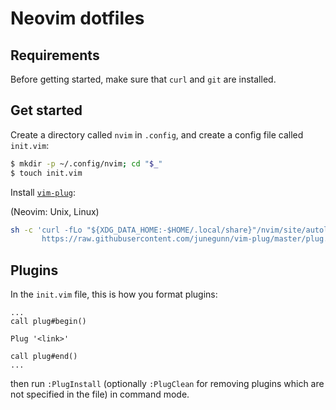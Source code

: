 # Neovim dotfiles

## Requirements
Before getting started, make sure that `curl` and `git` are installed.

## Get started
Create a directory called `nvim` in `.config`, and create a config file called `init.vim`:

```bash
$ mkdir -p ~/.config/nvim; cd "$_"
$ touch init.vim
```

Install [`vim-plug`](https://github.com/junegunn/vim-plug):

(Neovim: Unix, Linux)
```bash
sh -c 'curl -fLo "${XDG_DATA_HOME:-$HOME/.local/share}"/nvim/site/autoload/plug.vim --create-dirs \
       https://raw.githubusercontent.com/junegunn/vim-plug/master/plug.vim'
```

## Plugins
In the `init.vim` file, this is how you format plugins:
```vim
...
call plug#begin()

Plug '<link>'

call plug#end()
...
```

then run `:PlugInstall` (optionally `:PlugClean` for removing plugins which are not specified in the file) in command mode.
